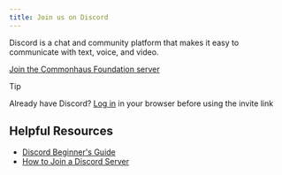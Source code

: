 ```yaml
---
title: Join us on Discord
---
```


Discord is a chat and community platform that makes it easy to communicate with text, voice, and video.

<p class="button-container"><a href="https://discord.gg/HpnE8pwQnm" class="button">Join the Commonhaus Foundation server</a></p>

> [!TIP]
> Already have Discord?
> [Log in](https://discord.com/login) in your browser before using the invite link

## Helpful Resources

- [Discord Beginner's Guide](https://support.discord.com/hc/en-us/articles/360045138571-Beginner-s-Guide-to-Discord)
- [How to Join a Discord Server](https://support.discord.com/hc/en-us/articles/360034842871-How-do-I-join-a-Server-)
